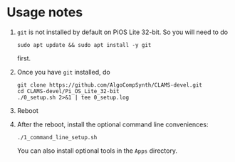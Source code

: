 # Usage notes

1. `git` is not installed by default on PiOS Lite 32-bit. So you
will need to do

    ```
    sudo apt update && sudo apt install -y git
    ```

    first.

2. Once you have `git` installed, do

    ```
    git clone https://github.com/AlgoCompSynth/CLAMS-devel.git
    cd CLAMS-devel/Pi_OS_Lite_32-bit
    ./0_setup.sh 2>&1 | tee 0_setup.log
    ```

3. Reboot

4. After the reboot, install the optional command line conveniences:

    ```
    ./1_command_line_setup.sh
    ```

    You can also install optional tools in the `Apps` directory.
